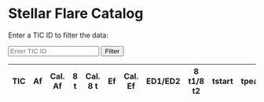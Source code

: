 # Stellar Flare Catalog

Enter a TIC ID to filter the data:

<input type="text" id="ticInput" placeholder="Enter TIC ID">
<button onclick="filterData()">Filter</button>

<table id="catalogTable">
  <thead>
    <tr>
      <th>TIC</th>
      <th>Af</th>
      <th>Cal. Af</th>
      <th>8 t</th>
      <th>Cal. 8 t</th>
      <th>Ef</th>
      <th>Cal. Ef</th>
      <th>ED1/ED2</th>
      <th>8 t1/8 t2</th>
      <th>tstart</th>
      <th>tpeak</th>
      <th>tend</th>
      <th>SNR</th>
    </tr>
  </thead>
  <tbody>
    <!-- Data will be populated here by JavaScript -->
  </tbody>
</table>

<script src="/docs/assets/script.js"></script>